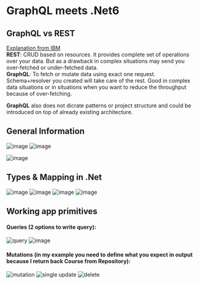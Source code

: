 # GraphQL meets .Net6

## GraphQL vs REST
[Explanation from IBM](https://www.youtube.com/watch?v=PTfZcN20fro)  
**REST**: CRUD based on resources. It provides complete set of operations over your data. But as a drawback in complex situations may send you over-fetched or under-fetched data.  
**GraphQL**: To fetch or mutate data using exact one request. Schema+resolver you created will take care of the rest. Good in complex data situations or in situations when you want to reduce the throughput because of over-fetching.  
  
**GraphQL** also does not dicrate patterns or project structure and could be introduced on top of already existing architecture.  


## General Information
![image](https://user-images.githubusercontent.com/4239376/230193846-1d5b6066-caa8-46ee-b597-33c74a339464.png)
![image](https://user-images.githubusercontent.com/4239376/230776847-2edb4868-8e51-467e-b9a8-d0c7ac6dcbe3.png)

![image](https://user-images.githubusercontent.com/4239376/229582245-a736c974-da88-4bd7-a4ac-b6fc4886bd86.png)

## Types & Mapping in .Net
![image](https://user-images.githubusercontent.com/4239376/230194495-cf1b6a64-8a86-45ec-bef6-0a274079e0c2.png)
![image](https://user-images.githubusercontent.com/4239376/230194777-4aa44db6-826a-42e5-a997-b2d8af3b2641.png)
![image](https://user-images.githubusercontent.com/4239376/230195410-b49ed8bf-f97a-46ca-b37c-70eebf2d7e1f.png)
![image](https://user-images.githubusercontent.com/4239376/230195915-daae35c3-08c6-4c69-af02-0d6fdc6d86cd.png)

## Working app primitives
#### Queries (2 options to write query):
![query](https://user-images.githubusercontent.com/4239376/230211775-c5fa92e9-66d2-4ebc-90c1-1ec54461e1f1.png)
![image](https://user-images.githubusercontent.com/4239376/230778518-958dfb5f-0334-4729-a426-2bbc5f61aea0.png)
#### Mutations (in my example you need to define what you expect in output because I return back Course from Repository):
![mutation](https://user-images.githubusercontent.com/4239376/230778470-c1a5c4a1-e115-44d0-ae97-62f9a2e288c5.png)
![single update](https://user-images.githubusercontent.com/4239376/230780232-0e2214d2-19aa-4527-bc27-a2c583cdc50d.png)
![delete](https://user-images.githubusercontent.com/4239376/230783394-9f9a4f95-4827-4233-b3b9-2410591afd6e.png)




